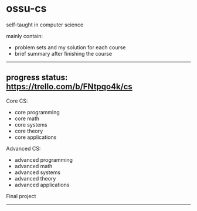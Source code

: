 # ossu-cs
self-taught in computer science

mainly contain:
 - problem sets and my solution for each course
 - brief summary after finishing the course


-----------------------
progress status: https://trello.com/b/FNtpqo4k/cs
-----------------------

Core CS:
 - core programming
 - core math
 - core systems
 - core theory
 - core applications

Advanced CS:
 - advanced programming
 - advanced math
 - advanced systems
 - advanced theory
 - advanced applications

Final project

------------------------
